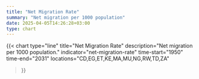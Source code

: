 ```yaml
---
title: "Net Migration Rate"
summary: "Net migration per 1000 population"
date: 2025-04-05T14:26:28+03:00
type: chart
---
```


{{< chart
    type="line"
    title="Net Migration Rate"
    description="Net migration per 1000 population."
    indicator="net-migration-rate"
    time-start="1950"
    time-end="2031"
    locations="CD,EG,ET,KE,MA,MU,NG,RW,TD,ZA"
>}}
